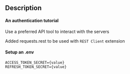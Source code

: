 ## Description

#### An authentication tutorial

Use a preferred API tool to interact with the servers

Added requests.rest to be used with `REST Client` extension

#### Setup an .env

```
ACCESS_TOKEN_SECRET={value}
REFRESH_TOKEN_SECRET={value}
```

